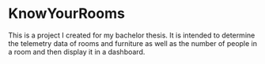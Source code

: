 # KnowYourRooms
This is a project I created for my bachelor thesis. It is intended to determine the telemetry data of rooms and furniture as well as the number of people in a room and then display it in a dashboard.
